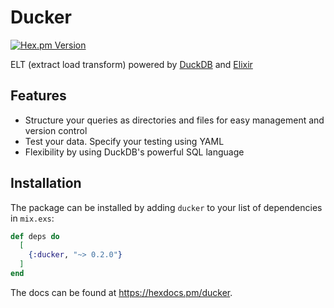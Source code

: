 # Ducker

[![Hex.pm Version](https://img.shields.io/hexpm/v/ducker?style=for-the-badge)](https://hexdocs.pm/ducker)

ELT (extract load transform) powered by [DuckDB](https://duckdb.org/) and [Elixir](https://elixir-lang.org/)

## Features

- Structure your queries as directories and files for easy management and version control
- Test your data. Specify your testing using YAML
- Flexibility by using DuckDB's powerful SQL language

## Installation

The package can be installed by adding `ducker` to your list of dependencies in `mix.exs`:

```elixir
def deps do
  [
    {:ducker, "~> 0.2.0"}
  ]
end
```

The docs can be found at <https://hexdocs.pm/ducker>.
